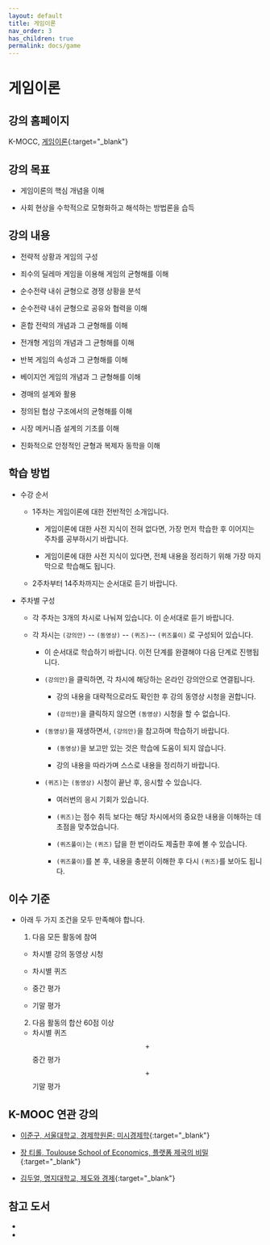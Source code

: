 ```yaml
---
layout: default
title: 게임이론
nav_order: 3
has_children: true
permalink: docs/game
---
```


# 게임이론

## 강의 홈페이지

K-MOCC, [게임이론](https://www.kmooc.kr/view/course/detail/10379){:target="_blank"}

## 강의 목표

- 게임이론의 핵심 개념을 이해

- 사회 현상을 수학적으로 모형화하고 해석하는 방법론을 습득

## 강의 내용

- 전략적 상황과 게임의 구성

- 죄수의 딜레마 게임을 이용해 게임의 균형해를 이해

- 순수전략 내쉬 균형으로 경쟁 상황을 분석

- 순수전략 내쉬 균형으로 공유와 협력을 이해

- 혼합 전략의 개념과 그 균형해를 이해

- 전개형 게임의 개념과 그 균형해를 이해

- 반복 게임의 속성과 그 균형해를 이해

- 베이지언 게임의 개념과 그 균형해를 이해

- 경매의 설계와 활용

- 정의된 협상 구조에서의 균형해를 이해

- 시장 메커니즘 설계의 기초를 이해

- 진화적으로 안정적인 균형과 복제자 동학을 이해

## 학습 방법

- 수강 순서

  - 1주차는 게임이론에 대한 전반적인 소개입니다.

    -   게임이론에 대한 사전 지식이 전혀 없다면, 가장 먼저 학습한 후 이어지는 주차를 공부하시기 바랍니다.
	
    -   게임이론에 대한 사전 지식이 있다면, 전체 내용을 정리하기 위해 가장 마지막으로 학습해도 됩니다.

  - 2주차부터 14주차까지는 순서대로 듣기 바랍니다.
  
- 주차별 구성

  - 각 주차는 3개의 차시로 나눠져 있습니다. 이 순서대로 듣기 바랍니다.

  - 각 차시는 `(강의안)` -- `(동영상)`  -- `(퀴즈)`-- `(퀴즈풀이)` 로 구성되어 있습니다.   

    - 이 순서대로 학습하기 바랍니다. 이전 단계를 완결해야 다음 단계로 진행됩니다.
	
    - `(강의안)`을 클릭하면, 각 차시에 해당하는 온라인 강의안으로 연결됩니다. 
	
      - 강의 내용을 대략적으로라도 확인한 후 강의 동영상 시청을 권합니다.
	  
      - `(강의안)`을 클릭하지 않으면 `(동영상)` 시청을 할 수 없습니다.

    - `(동영상)`을 재생하면서, `(강의안)`을 참고하며 학습하기 바랍니다.
	
      - `(동영상)`을 보고만 있는 것은 학습에 도움이 되지 않습니다.
	  
      - 강의 내용을 따라가며 스스로 내용을 정리하기 바랍니다.

    - `(퀴즈)`는 `(동영상)` 시청이 끝난 후, 응시할 수 있습니다.
	
      - 여러번의 응시 기회가 있습니다. 
	  
      - `(퀴즈)`는 점수 취득 보다는 해당 차시에서의 중요한 내용을 이해하는 데 초점을 맞추었습니다.
	  
      - `(퀴즈풀이)`는 `(퀴즈)` 답을 한 번이라도 제출한 후에 볼 수 있습니다.
	  
      - `(퀴즈풀이)`를 본 후, 내용을 충분히 이해한 후 다시 `(퀴즈)`를 보아도 됩니다.

## 이수 기준

- 아래 두 가지 조건을 모두 만족해야 합니다.

  1. 다음 모든 활동에 참여

    - 차시별 강의 동영상 시청
	
    - 차시별 퀴즈
	
    - 중간 평가
	
    - 기말 평가

  2. 다음 활동의 합산 60점 이상

    - 차시별 퀴즈 $$+$$ 중간 평가 $$+$$ 기말 평가 

<!-- ## 선수 과목


## 준비 사항 -->


## K-MOOC 연관 강의

- [이준구, 서울대학교, 경제학원론: 미시경제학](https://www.kmooc.kr/view/course/detail/11793){:target="_blank"}

- [장 티롤, Toulouse School of Economics, 플랫폼 제국의 비밀](https://lms.kmooc.kr/course/view.php?id=10953){:target="_blank"}

- [김두얼, 명지대학교, 제도와 경제](https://www.kmooc.kr/view/course/detail/8806){:target="_blank"}

## 참고 도서

- 

- 
